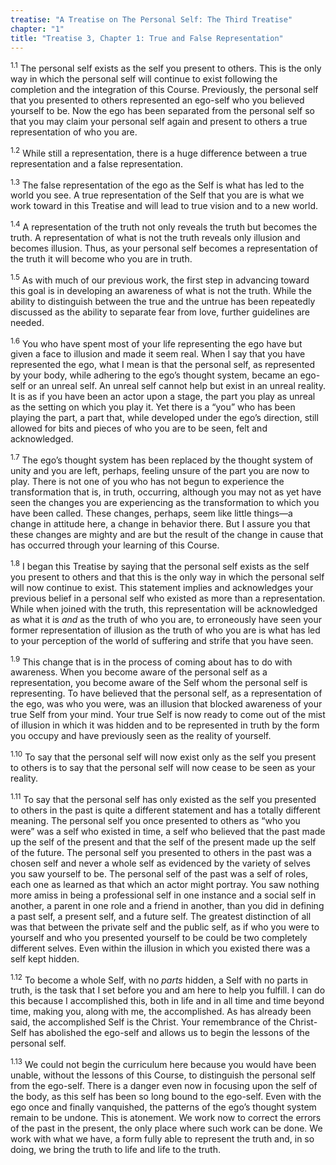```yaml
---
treatise: "A Treatise on The Personal Self: The Third Treatise"
chapter: "1"
title: "Treatise 3, Chapter 1: True and False Representation"
---
```


<sup>1.1</sup> The personal self exists as the self you present to
others. This is the only way in which the personal self will continue to
exist following the completion and the integration of this Course.
Previously, the personal self that you presented to others represented
an ego-self who you believed yourself to be. Now the ego has been
separated from the personal self so that you may claim your personal
self again and present to others a true representation of who you are. 

<sup>1.2</sup> While still a representation, there is a huge difference
between a true representation and a false representation. 

<sup>1.3</sup> The false representation of the ego as the Self is what
has led to the world you see. A true representation of the Self that you
are is what we work toward in this Treatise and will lead to true vision
and to a new world. 

<sup>1.4</sup> A representation of the truth not only reveals the truth
but becomes the truth. A representation of what is not the truth reveals
only illusion and becomes illusion. Thus, as your personal self becomes
a representation of the truth it will become who you are in truth. 

<sup>1.5</sup> As with much of our previous work, the first step in
advancing toward this goal is in developing an awareness of what is not
the truth.  While the ability to distinguish between the true and the
untrue has been repeatedly discussed as the ability to separate fear
from love, further guidelines are needed. 

<sup>1.6</sup> You who have spent most of your life representing the ego
have but given a face to illusion and made it seem real. When I say that
you have represented the ego, what I mean is that the personal self, as
represented by your body, while adhering to the ego’s thought system,
became an ego-self or an unreal self. An unreal self cannot help but
exist in an unreal reality.  It is as if you have been an actor upon a
stage, the part you play as unreal as the setting on which you play it.
Yet there is a “you” who has been playing the part, a part that, while
developed under the ego’s direction, still allowed for bits and pieces
of who you are to be seen, felt and acknowledged. 

<sup>1.7</sup> The ego’s thought system has been replaced by the thought
system of unity and you are left, perhaps, feeling unsure of the part
you are now to play. There is not one of you who has not begun to
experience the transformation that is, in truth, occurring, although you
may not as yet have seen the changes you are experiencing as the
transformation to which you have been called. These changes, perhaps,
seem like little things—a change in attitude here, a change in behavior
there. But I assure you that these changes are mighty and are but the
result of the change in cause that has occurred through your learning of
this Course. 

<sup>1.8</sup> I began this Treatise by saying that the personal self
exists as the self you present to others and that this is the only way
in which the personal self will now continue to exist. This statement
implies and acknowledges your previous belief in a personal self who
existed as more than a representation. While when joined with the truth,
this representation will be acknowledged as what it is *and* as the
truth of who you are, to erroneously have seen your former
representation of illusion as the truth of who you are is what has led
to your perception of the world of suffering and strife that you have
seen. 

<sup>1.9</sup> This change that is in the process of coming about has to
do with awareness. When you become aware of the personal self as a
representation, you become aware of the Self whom the personal self is
representing. To have believed that the personal self, as a
representation of the ego, was who you were, was an illusion that
blocked awareness of your true Self from your mind. Your true Self is
now ready to come out of the mist of illusion in which it was hidden and
to be represented in truth by the form you occupy and have previously
seen as the reality of yourself.

<sup>1.10</sup> To say that the personal self will now exist only as the
self you present to others is to say that the personal self will now
cease to be seen as your reality. 

<sup>1.11</sup> To say that the personal self has only existed as the
self you presented to others in the past is quite a different statement
and has a totally different meaning. The personal self you once
presented to others as “who you were” was a self who existed in time, a
self who believed that the past made up the self of the present and that
the self of the present made up the self of the future. The personal
self you presented to others in the past was a chosen self and never a
whole self as evidenced by the variety of selves you saw yourself to be.
The personal self of the past was a self of roles, each one as learned
as that which an actor might portray. You saw nothing more amiss in
being a professional self in one instance and a social self in another,
a parent in one role and a friend in another, than you did in defining a
past self, a present self, and a future self. The greatest distinction
of all was that between the private self and the public self, as if who
you were to yourself and who you presented yourself to be could be two
completely different selves. Even within the illusion in which you
existed there was a self kept hidden. 

<sup>1.12</sup> To become a whole Self, with no *parts* hidden, a Self
with no parts in truth, is the task that I set before you and am here to
help you fulfill. I can do this because I accomplished this, both in
life and in all time and time beyond time, making you, along with me,
the accomplished. As has already been said, the accomplished Self is the
Christ. Your remembrance of the Christ-Self has abolished the ego-self
and allows us to begin the lessons of the personal self. 

<sup>1.13</sup> We could not begin the curriculum here because you would
have been unable, without the lessons of this Course, to distinguish the
personal self from the ego-self. There is a danger even now in focusing
upon the self of the body, as this self has been so long bound to the
ego-self.  Even with the ego once and finally vanquished, the patterns
of the ego’s thought system remain to be undone. This is atonement. We
work now to correct the errors of the past in the present, the only
place where such work can be done. We work with what we have, a form
fully able to represent the truth and, in so doing, we bring the truth
to life and life to the truth.

